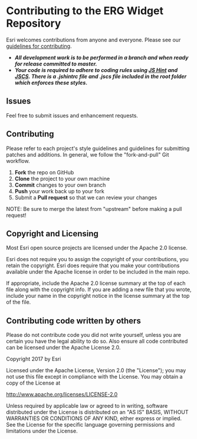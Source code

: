 Contributing to the ERG Widget Repository
=========================================

Esri welcomes contributions from anyone and everyone. Please see our [guidelines for contributing](https://github.com/esri/contributing).

- ***All development work is to be performed in a branch and when ready for release committed to master.***
- ***Your code is required to adhere to coding rules using [JS Hint](http://www.jshint.com/) and [JSCS](http://jscs.info/). There is a .jshintrc file and .jscs file included in the root folder which enforces these styles.***

Issues
------
Feel free to submit issues and enhancement requests.

Contributing
------------
Please refer to each project's style guidelines and guidelines for submitting patches and additions. In general, we follow the "fork-and-pull" Git workflow.

 1. **Fork** the repo on GitHub
 2. **Clone** the project to your own machine
 3. **Commit** changes to your own branch
 4. **Push** your work back up to your fork
 5. Submit a **Pull request** so that we can review your changes

NOTE: Be sure to merge the latest from "upstream" before making a pull request!

Copyright and Licensing
-----------------------
Most Esri open source projects are licensed under the Apache 2.0 license.

Esri does not require you to assign the copyright of your contributions, you retain the copyright. Esri does require that you make your contributions available under the Apache license in order to be included in the main repo.

If appropriate, include the Apache 2.0 license summary at the top of each file along with the copyright info. If you are adding a new file that you wrote, include your name in the copyright notice in the license summary at the top of the file.

Contributing code written by others
-----------------------------------
Please do not contribute code you did not write yourself, unless you are certain you have the legal ability to do so. Also ensure all code contributed can be licensed under the Apache License 2.0.

Copyright 2017 by Esri

Licensed under the Apache License, Version 2.0 (the "License");
you may not use this file except in compliance with the License.
You may obtain a copy of the License at

   http://www.apache.org/licenses/LICENSE-2.0

Unless required by applicable law or agreed to in writing, software
distributed under the License is distributed on an "AS IS" BASIS,
WITHOUT WARRANTIES OR CONDITIONS OF ANY KIND, either express or implied.
See the License for the specific language governing permissions and
limitations under the License.

